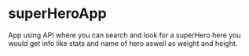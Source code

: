 # superHeroApp
App using API where you can search and look for a superHero here you would get info like stats and name of hero aswell as weight and height.
